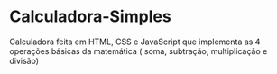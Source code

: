 # Calculadora-Simples
Calculadora feita em HTML, CSS e JavaScript que implementa as 4 operações básicas da matemática ( soma, subtração, multiplicação e divisão)

